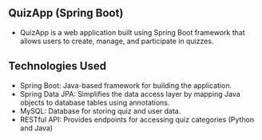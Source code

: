 ## QuizApp (Spring Boot)
* QuizApp is a web application built using Spring Boot framework that allows users to create, manage, and participate in quizzes.
  
## Technologies Used
* Spring Boot: Java-based framework for building the application.
* Spring Data JPA: Simplifies the data access layer by mapping Java objects to database tables using annotations.
* MySQL: Database for storing quiz and user data.
* RESTful API: Provides endpoints for accessing quiz categories (Python and Java)

